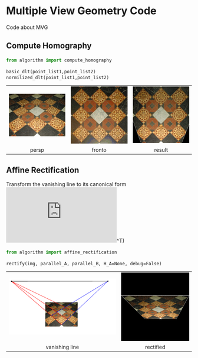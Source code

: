 # Multiple View Geometry Code 

Code about MVG

## Compute Homography

```python
from algorithm import compute_homography
```

```
basic_dlt(point_list1,point_list2)
normilized_dlt(point_list1,point_list2)
```

<table border=0 cellspacing=0 cellpadding=0>
<tr><td><img src="pngfiles/projgeomfigs-floor.persp.bmp"/></td><td><img src="pngfiles/projgeomfigs-floor.fronto.bmp"/></td>
  <td><img src="pngfiles/homography_res.png"></td>
  </tr>
  <tr><td><div align="center">persp</div></td>
    <td><div align="center">fronto</div></td>
    <td><div align="center">result</div></td>
  </tr>
</table>

## Affine Rectification

Transform the vanishing line to its canonical form ![](http://latex.codecogs.com/gif.latex?\(0,0,1)^T)

```python
from algorithm import affine_rectification
```

```
rectify(img, parallel_A, parallel_B, H_A=None, debug=False)
```

<table border=0 cellspacing=0 cellpadding=0>
<tr><td><img src="pngfiles/description.png"/></td><td><img src="pngfiles/affine_rectify_res.png"/></td>
  </tr>
  <tr><td><div align="center">vanishing line</div></td>
    <td><div align="center">rectified</div></td>
  </tr>
</table>

